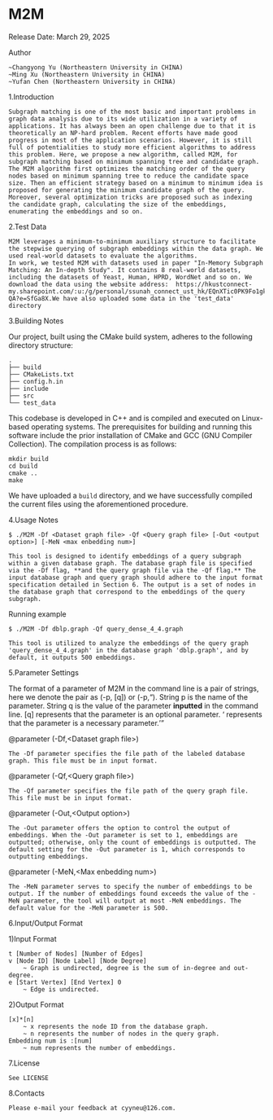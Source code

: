 # M2M

Release Date: March 29, 2025

Author

	~Changyong Yu (Northeastern University in CHINA)
	~Ming Xu (Northeastern University in CHINA)
	~Yufan Chen (Northeastern University in CHINA)

1.Introduction

	Subgraph matching is one of the most basic and important problems in graph data analysis due to its wide utilization in a variety of applications. It has always been an open challenge due to that it is theoretically an NP-hard problem. Recent efforts have made good progress in most of the application scenarios. However, it is still full of potentialities to study more efficient algorithms to address this problem. Here, we propose a new algorithm, called M2M, for subgraph matching based on minimum spanning tree and candidate graph. The M2M algorithm first optimizes the matching order of the query nodes based on minimum spanning tree to reduce the candidate space size. Then an efficient strategy based on a minimum to minimum idea is proposed for generating the minimum candidate graph of the query. Moreover, several optimization tricks are proposed such as indexing the candidate graph, calculating the size of the embeddings, enumerating the embeddings and so on. 

2.Test Data

	M2M leverages a minimum-to-minimum auxiliary structure to facilitate the stepwise querying of subgraph embeddings within the data graph. We used real-world datasets to evaluate the algorithms. 
	In work, we tested M2M with datasets used in paper "In-Memory Subgraph Matching: An In-depth Study". It contains 8 real-world datasets, including the datasets of Yeast, Human, HPRD, WordNet and so on. We download the data using the website address:  https://hkustconnect-my.sharepoint.com/:u:/g/personal/ssunah_connect_ust_hk/EQnXTic0PK9Fo1gkdDZRKOIBFIyMeBTP5rbju2ZfQdj-QA?e=SfGa8X.We have also uploaded some data in the 'test_data' directory

3.Building Notes

Our project, built using the CMake build system, adheres to the following directory structure:

```
.
├── build
├── CMakeLists.txt
├── config.h.in
├── include
├── src
└── test_data
```

This codebase is developed in C++ and is compiled and executed on Linux-based operating systems. The prerequisites for building and running this software include the prior installation of CMake and GCC (GNU Compiler Collection). The compilation process is as follows:

```b
mkdir build
cd build
cmake ..
make
```

We have uploaded a `build` directory, and we have successfully compiled the current files using the aforementioned procedure.

4.Usage Notes

```
$ ./M2M -Df <Dataset graph file> -Qf <Query graph file> [-Out <output option>] [-MeN <max enbedding num>] 

This tool is designed to identify embeddings of a query subgraph within a given database graph. The database graph file is specified via the -Df flag, **and the query graph file via the -Qf flag.** The input database graph and query graph should adhere to the input format specification detailed in Section 6. The output is a set of nodes in the database graph that correspond to the embeddings of the query subgraph.
```

Running example

```
$ ./M2M -Df dblp.graph -Qf query_dense_4_4.graph

This tool is utilized to analyze the embeddings of the query graph 'query_dense_4_4.graph' in the database graph 'dblp.graph', and by default, it outputs 500 embeddings.
```

5.Parameter Settings

The format of a parameter of M2M in the command line is a pair of strings, here we denote the pair as (-p, [q]) or (-p,<q>). String p is the name of the parameter. String q is the value of the parameter **inputted** in the command line. [q] represents that the parameter is an optional parameter. <q> represents that the parameter is a necessary parameter.

@parameter (-Df,\<Dataset graph file\>)

	The -Df parameter specifies the file path of the labeled database graph. This file must be in input format.

@parameter (-Qf,\<Query graph file\>)

	The -Qf parameter specifies the file path of the query graph file. This file must be in input format.

@parameter (-Out,\<Output option\>)

	The -Out parameter offers the option to control the output of embeddings. When the -Out parameter is set to 1, embeddings are outputted; otherwise, only the count of embeddings is outputted. The default setting for the -Out parameter is 1, which corresponds to outputting embeddings.

@parameter (-MeN,\<Max enbedding num\>)

	The -MeN parameter serves to specify the number of embeddings to be output. If the number of embeddings found exceeds the value of the -MeN parameter, the tool will output at most -MeN embeddings. The default value for the -MeN parameter is 500.

6.Input/Output Format

1)Input Format

```
t [Number of Nodes] [Number of Edges]
v [Node ID] [Node Label] [Node Degree]
    ~ Graph is undirected, degree is the sum of in-degree and out-degree.
e [Start Vertex] [End Vertex] 0
    ~ Edge is undirected.
```

2)Output Format

```
[x]*[n]
    ~ x represents the node ID from the database graph.
    ~ n represents the number of nodes in the query graph.
Embedding num is :[num]
    ~ num represents the number of embeddings.
```

7.License

	See LICENSE

8.Contacts

	Please e-mail your feedback at cyyneu@126.com.



